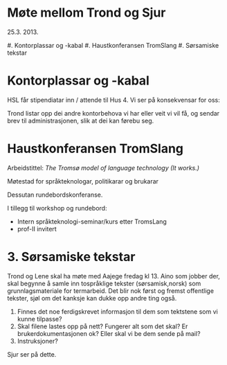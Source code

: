 # Møte mellom Trond og Sjur

25.3. 2013.

#. Kontorplassar og -kabal
#. Haustkonferansen TromSlang
#. Sørsamiske tekstar

#  Kontorplassar og -kabal

HSL får stipendiatar inn / attende til Hus 4. Vi ser på konsekvensar for oss:

Trond listar opp dei andre kontorbehova vi har eller veit vi vil få, og sendar brev til administrasjonen, slik at dei kan førebu seg.

# Haustkonferansen TromSlang

Arbeidstittel: *The Tromsø model of language technology (It works.)*

Møtestad for språkteknologar, politikarar og brukarar

Dessutan rundebordskonferanse.

I tillegg til workshop og rundebord:
* Intern språkteknologi-seminar/kurs etter TromsLang
* prof-II invitert

# 3. Sørsamiske tekstar

Trond og Lene skal ha møte med Aajege fredag kl 13. Aino som jobber der, skal begynne å samle inn tospråklige tekster (sørsamisk,norsk) som grunnlagsmateriale for termarbeid.
Det blir nok først og fremst offentlige tekster, sjøl om det kanksje kan dukke opp andre ting også.

1. Finnes det noe ferdigskrevet informasjon til dem som tektstene som vi kunne tilpasse?
1. Skal filene lastes opp på nett? Fungerer alt som det skal? Er brukerdokumentasjonen ok? Eller skal vi be dem sende på mail?
1. Instruksjoner?

Sjur ser på dette.
